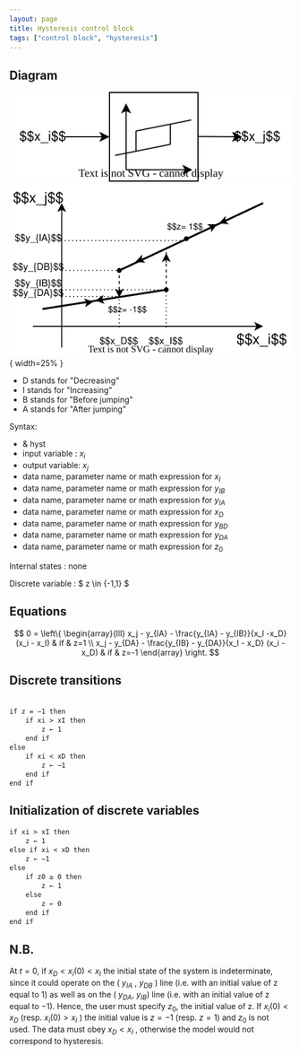 ```yaml
---
layout: page
title: Hysteresis control block
tags: ["control block", "hysteresis"]
---
```


## Diagram

![hysteresis diagram](/pages/models/controlBlocks/hysteresis/hysteresis.svg)
![detailedHysteresisDiagram](/pages/models/controlBlocks/hysteresis/detailedHysteresis.svg){ width=25% }

- D stands for "Decreasing"
- I stands for "Increasing"
- B stands for "Before jumping"
- A stands for "After jumping"

Syntax:  

- & hyst
- input variable : $x_i$
- output variable: $x_j$
- data name, parameter name or math expression for $x_I$
- data name, parameter name or math expression for $y_{IB}$
- data name, parameter name or math expression for $y_{IA}$
- data name, parameter name or math expression for $x_{D}$
- data name, parameter name or math expression for $y_{BD}$
- data name, parameter name or math expression for $y_{DA}$
- data name, parameter name or math expression for $z_0$

Internal states : none

Discrete variable : $ z \in \{-1,1\} $

## Equations

$$
0 = \left\{
    \begin{array}{lll}
        x_j - y_{IA} - \frac{y_{IA} - y_{IB}}{x_I -x_D} (x_i - x_I) & if & z=1 \\
        x_j - y_{DA} - \frac{y_{IB} - y_{DA}}{x_I - x_D} (x_i - x_D) & if & z=-1
    \end{array}
\right.
$$

## Discrete transitions

```

if z = −1 then
    if xi > xI then
        z ← 1
    end if
else
    if xi < xD then
        z ← −1
    end if
end if
```

## Initialization of discrete variables

```
if xi > xI then
    z ← 1
else if xi < xD then
    z ← −1
else
    if z0 ≥ 0 then
        z ← 1
    else
        z ← 0
    end if
end if
```

## N.B.

At $t = 0$, if $x_D < x_i(0) < x_I$ the initial state of the system is indeterminate, since it could operate on the ( $y_{IA}$ , $y_{DB}$ ) line (i.e. with an initial value of z equal to 1) as well as on the ( $y_{DA}$, $y_{IB}$) line (i.e. with an initial value of z equal to −1). Hence, the user must specify $z_0$, the initial value of z.
If $x_i(0) < x_D$ (resp. $x_i(0) > x_I$ ) the initial value is $z = −1$ (resp. $z = 1$) and $z_0$ is not used.
The data must obey $x_D < x_I$ , otherwise the model would not correspond to hysteresis.

